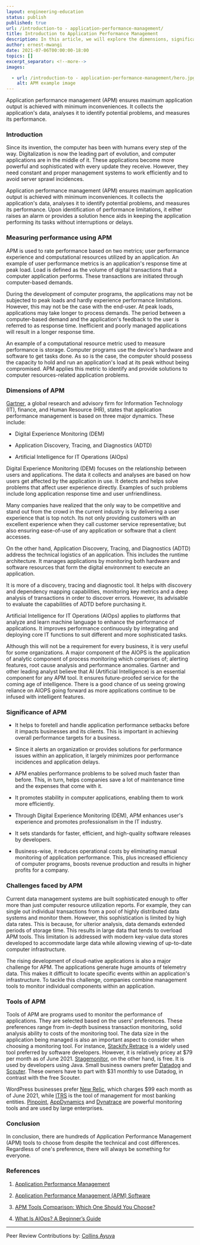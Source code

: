```yaml
---
layout: engineering-education
status: publish
published: true
url: /introduction-to - application-performance-management/
title: Introduction to Application Performance Management
description: In this article, we will explore the dimensions, significance, challenges and tools of application performance management.
author: ernest-mwangi
date: 2021-07-06T00:00:00-18:00
topics: []
excerpt_separator: <!--more-->
images:

  - url: /introduction-to - application-performance-management/hero.jpg
    alt: APM example image
---
```

Application performance management (APM) ensures maximum application output is achieved with minimum inconveniences. It collects the application's data, analyses it to identify potential problems, and measures its performance.
<!--more-->

### Introduction
Since its invention, the computer has been with humans every step of the way. Digitalization is now the leading part of evolution, and computer applications are in the middle of it. These applications become more powerful and sophisticated with every update they receive. However, they need constant and proper management systems to work efficiently and to avoid server sprawl incidences.

Application performance management (APM) ensures maximum application output is achieved with minimum inconveniences. It collects the application's data, analyses it to identify potential problems, and measures its performance. Upon identification of performance limitations, it either raises an alarm or provides a solution hence aids in keeping the application performing its tasks without interruptions or delays.

### Measuring performance using APM
APM is used to rate performance based on two metrics; user performance experience and computational resources utilized by an application. An example of user performance metrics is an application's response time at peak load. Load is defined as the volume of digital transactions that a computer application performs. These transactions are initiated through computer-based demands.

During the development of computer programs, the applications may not be subjected to peak loads and hardly experience performance limitations. However, this may not be the case with the end-user. At peak loads, applications may take longer to process demands. The period between a computer-based demand and the application's feedback to the user is referred to as response time. Inefficient and poorly managed applications will result in a longer response time.

An example of a computational resource metric used to measure performance is storage. Computer programs use the device's hardware and software to get tasks done. As so is the case, the computer should possess the capacity to hold and run an application's load at its peak without being compromised. APM applies this metric to identify and provide solutions to computer resources-related application problems.

### Dimensions of APM
[Gartner](https://www.gartner.com/en), a global research and advisory firm for Information Technology (IT), finance, and Human Resource (HR), states that application performance management is based on three major dynamics. These include:

-   Digital Experience Monitoring (DEM)

-   Application Discovery, Tracing, and Diagnostics (ADTD)

-   Artificial Intelligence for IT Operations (AIOps)

Digital Experience Monitoring (DEM) focuses on the relationship between users and applications. The data it collects and analyses are based on how users get affected by the application in use. It detects and helps solve problems that affect user experience directly. Examples of such problems include long application response time and user unfriendliness.

Many companies have realized that the only way to be competitive and stand out from the crowd in the current industry is by delivering a user experience that is top notch. Its not only providing customers with an excellent experience when they call customer service representative; but also ensuring ease-of-use of any application or software that a client accesses.

On the other hand, Application Discovery, Tracing, and Diagnostics (ADTD) address the technical logistics of an application. This includes the runtime architecture. It manages applications by monitoring both hardware and software resources that form the digital environment to execute an application.

It is more of a discovery, tracing and diagnostic tool. It helps with discovery and dependency mapping capabilities, monitoring key metrics and a deep analysis of transactions in order to discover errors. However, its advisable to evaluate the capabilities of ADTD before purchasing it.

Artificial Intelligence for IT Operations (AIOps) applies to platforms that analyze and learn machine language to enhance the performance of applications. It improves performance continuously by integrating and deploying core IT functions to suit different and more sophisticated tasks.

Although this will not be a requirement for every business, it is very useful for some organizations. A major component of the AIOPS is the application of analytic component of process monitoring which comprises of; alerting features, root cause analysis and performance anomalies. Gartner and other leading analyst believe that AI (Artificial Intelligence) is an essential component for any APM tool. It ensures future-proofed service for the coming age of intelligence. There is a good chance of us seeing growing reliance on AIOPS going forward as more applications continue to be infused with intelligent features.

### Significance of APM
-  It helps to foretell and handle application performance setbacks before it impacts businesses and its clients. This is important in achieving overall performance targets for a business.

-  Since it alerts an organization or provides solutions for performance issues within an application, it largely minimizes poor performance incidences and application delays.

-   APM enables performance problems to be solved much faster than before. This, in turn, helps companies save a lot of maintenance time and the expenses that come with it.

-   It promotes stability in computer applications, enabling them to work more efficiently.

-   Through Digital Experience Monitoring (DEM), APM enhances user's experience and promotes professionalism in the IT industry.

-   It sets standards for faster, efficient, and high-quality software releases by developers.

- Business-wise, it reduces operational costs by eliminating manual monitoring of application performance. This, plus increased efficiency of computer programs, boosts revenue production and results in higher profits for a company.

### Challenges faced by APM
Current data management systems are built sophisticated enough to offer more than just computer resource utilization reports. For example, they can single out individual transactions from a pool of highly distributed data systems and monitor them. However, this sophistication is limited by high data rates. This is because, for ulterior analysis, data demands extended periods of storage time. This results in large data that tends to overload APM tools. This limitation is addressed with modern key-value data stores developed to accommodate large data while allowing viewing of up-to-date computer infrastructure.

The rising development of cloud-native applications is also a major challenge for APM. The applications generate huge amounts of telemetry data. This makes it difficult to locate specific events within an application's infrastructure. To tackle this challenge, companies combine management tools to monitor individual components within an application.

### Tools of APM
Tools of APM are programs used to monitor the performance of applications. They are selected based on the users' preferences. These preferences range from in-depth business transaction monitoring, solid analysis ability to costs of the monitoring tool. The data size in the application being managed is also an important aspect to consider when choosing a monitoring tool. For instance, [Stackify Retrace](https://consoltech.com/blog/blacklisting-vs-whitelisting/) is a widely used tool preferred by software developers. However, it is relatively pricey at $79 per month as of June 2021. [Stagemonitor](https://www.stagemonitor.org/), on the other hand, is free. It is used by developers using Java. Small business owners prefer [Datadog](https://www.geeksforgeeks.org/network-address-translation-nat/#:~:text=Network%20Address%20Translation%20(NAT)%20is,access%20to%20the%20local%20hosts.) and [Scouter](https://kubernetes.io/docs/concepts/services-networking/service/). These owners have to part with $31 monthly to use Datadog, in contrast with the free Scouter.

WordPress businesses prefer [New Relic](https://newrelic.com/ ), which charges $99 each month as of June 2021, while [ITRS](https://en.wikipedia.org/wiki/Semaphore_(programming)) is the tool of management for most banking entities. [Pinpoint](https://developers.redhat.com/blog/2018/10/22/introduction-to-linux-interfaces-for-virtual-networking#:~:text=A%20Linux%20bridge%20behaves%20like,VLAN%20filter%2C%20and%20multicast%20snooping.), [AppDynamics](https://searchnetworking.techtarget.com/definition/routing-table) and [Dynatrace](https://www.dynatrace.com/ ) are powerful monitoring tools and are used by large enterprises.

### Conclusion
In conclusion, there are hundreds of Application Performance Management (APM) tools to choose from despite the technical and cost differences. Regardless of one's preference, there will always be something for everyone.

### References
1. [Application Performance Management](https://www.itcentralstation.com/categories/application-performance-management-apm)

2. [Application Performance Management (APM) Software](https://www.trustradius.com/application-performance-management)

3. [APM Tools Comparison: Which One Should You Choose?](https://www.blazemeter.com/blog/apm-tools-comparison-which-one-should-you-choose)

4. [What Is AIOps? A Beginner’s Guide](https://www.bmc.com/blogs/what-is-aiops/#:~:text=AIOps%20is%20short%20for%20artificial,and%20machine%20learning%20(ML).&text=AIOps%20then%20implements%20a%20comprehensive,against%20the%20combined%20IT%20data.)

---
Peer Review Contributions by: [Collins Ayuya](https://www.section.io/engineering-education/authors/collins-ayuya/)
